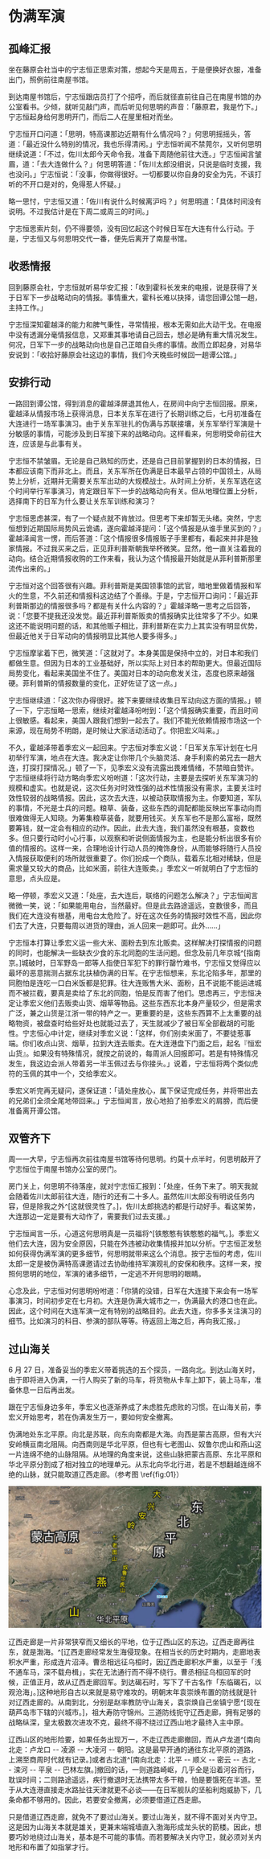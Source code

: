# 伪满军演

## 孤峰汇报

坐在藤原会社当中的宁志恒正思索对策，想起今天是周五，于是便换好衣服，准备出门，照例前往南屋书馆。

到达南屋书馆后，宁志恒跟店员打了个招呼，而后就径直前往自己在南屋书馆的办公室看书。少倾，就听见敲门声，而后听见何思明的声音：「藤原君，我是竹下。」宁志恒起身给何思明开门，而后二人在屋里相对而坐。

宁志恒开口问道：「思明，特高课那边近期有什么情况吗？」何思明摇摇头，答道：「最近没什么特别的情况，我也乐得清闲。」宁志恒听闻不禁莞尔，又听何思明继续说道：「不过，佐川太郎今天命令我，准备下周随他前往大连。」宁志恒闻言皱眉，道：「去大连做什么？」何思明答道：「佐川太郎没细说，只说是临时支援，我也没问。」宁志恒说：「没事，你做得很好。一切都要以你自身的安全为先，不该打听的不开口是对的，免得惹人怀疑。」

略一思忖，宁志恒又道：「佐川有说什么时候离沪吗？」何思明道：「具体时间没有说明。不过我估计是在下周二或周三的时间。」

宁志恒思索片刻，仍不得要领，没有回忆起这个时候日军在大连有什么行动。于是，宁志恒又与何思明交代一番，便先后离开了南屋书馆。

## 收悉情报

回到藤原会社，宁志恒就听易华安汇报：「收到霍科长发来的电报，说是获得了关于日军下一步战略动向的情报。事情重大，霍科长难以抉择，请您回谭公馆一趟，主持工作。」

宁志恒深知霍越泽的能力和脾气秉性，寻常情报，根本无需如此大动干戈。在电报中没有透漏分毫情报信息，又郑重其事地请自己回去，想必是确有重大情况发生。何况，日军下一步的战略动向也是自己正暗自头疼的事情。故而立即起身，对易华安说到：「收拾好藤原会社这边的事情，我们今天晚些时候回一趟谭公馆。」

## 安排行动

一路回到谭公馆，得到消息的霍越泽屏退其他人，在房间中向宁志恒回报。原来，霍越泽从情报市场上获得消息，日本关东军在进行了长期训练之后，七月初准备在大连进行一场军事演习。由于关东军驻扎的伪满与苏联接壤，关东军举行军演是十分敏感的事情，可能涉及到日军接下来的战略动向。这样看来，何思明受命前往大连，应该是与此事有关。

宁志恒不禁皱眉。无论是自己熟知的历史，还是自己目前掌握到的日本的情报，日本都应该南下而非北上。而且，关东军所在伪满是日本最早占领的中国领土，从局势上分析，近期并无需要关东军出动的大规模战士。从时间上分析，关东军选在这个时间举行军事演习，肯定跟日军下一步的战略动向有关。但从地理位置上分析，选择南下的日军为什么要让关东军训练和演习？

宁志恒思虑甚深，有了一个疑点就不肯放过。但思考下来却暂无头绪。突然，宁志恒想到近期国际局势风云诡谲，遂向霍越泽提问：「这个情报是从谁手里买到的？」霍越泽闻言一愣，而后答道：「这个情报很多情报贩子手里都有，看起来并非是独家情报。不过我买来之后，正见菲利普斯朝我举杯微笑。显然，他一直关注着我的动向。结合近期情报收购的工作来看，我认为这个情报最开始就是从菲利普斯那里流传出来的。」

宁志恒对这个回答很有兴趣。菲利普斯是美国领事馆的武官，暗地里做着情报和军火的生意，不久前还和情报科这边结了个善缘。于是，宁志恒开口询问：「最近菲利普斯那边的情报很多吗？都是有关什么内容的？」霍越泽略一思考之后回答，说：「您要不提我还没发觉。最近菲利普斯贩卖的情报确实比往常多了不少。如果这还不能说明问题的话，和其他贩子相比，菲利普斯在实力上其实没有明显优势，但最近他关于日军动向的情报明显比其他人要多得多。」

宁志恒摩挲着下巴，微笑道：「这就对了。本身美国是保持中立的，对日本和我们都做生意。但因为日本的工业基础好，所以实际上对日本的帮助更大。但最近国际局势变化，看起来美国坐不住了。美国对日本的动向愈发关注，态度也原来越强硬。菲利普斯的情报数量的变化，正好佐证了这一点。」

宁志恒继续道：「这次你办得很好。接下来要继续收集日军动向这方面的情报。」顿了一下，宁志恒略一思索，继续对霍越泽吩咐到：「这个情报确实重要，而且时间上很敏感。看起来，美国人跟我们想到一起去了。我们不能光依赖情报市场这一个来源，现在局势不明朗，是时候让大家活动活动了。你把宏义叫来。」

不久，霍越泽带着季宏义一起回来。宁志恒对季宏义说：「日军关东军计划在七月初举行军演，地点在大连。我决定让你带几个头脑灵活、身手利索的弟兄去一趟大连，打探打探情况。」顿了一下，见季宏义没有流露出畏难情绪，不禁暗自赞许。宁志恒继续将行动方略向季宏义吩咐道：「这次行动，主要是去探听关东军演习的规模和虚实。也就是说，这次任务对时效性强的战术性情报没有需求，主要关注时效性较弱的战略情报。因此，这次去大连，以被动获取情报为主。你要知道，军队的事情，不光是士兵的问题。粮草、装备，这些东西的调配都能反映出军事动向而很难做得无人知晓。为筹集粮草装备，就要用钱买。关东军也不是那么富裕，既然要筹钱，就一定会有相应的动作。因此，此去大连，我们虽然没有根基，变数也多。但只要行动时小心行事，以观察和听说侧面情报为主，也是能分析出很多有价值的情报的。这样一来，合理地设计行动人员的掩饰身份，从而能够将随行人员投入情报获取便利的场所就很重要了。你们扮成一个商队，载着东北相对稀缺，但是需求量又较大的商品，比如米面，前往大连贩卖。」季宏义一听就明白了宁志恒的意思，点头应是。

略一停顿，季宏义又道：「处座，去大连后，联络的问题怎么解决？」宁志恒闻言微微一笑，说：「如果能用电台，当然最好。但是此去路途遥远，变数很多，而且我们在大连没有根基，用电台太危险了。好在这次任务的情报时效性不高，因此你们去了大连，只要每周以进货的理由，派人回来一趟即可。此外……」

宁志恒本打算让季宏义运一些大米、面粉去到东北贩卖。这样解决打探情报的问题的同时，也能解决一些缺衣少食的东北同胞的生活问题。但念及前几年京城^[指南京。]城破时，日军野岛一郎等人指使日军犯下的罪行罄竹难书，宁志恒又觉得应以最坏的恶意揣测占据东北扶植伪满的日军。在宁志恒想来，东北沦陷多年，那里的同胞怕是连吃一口白米饭都是犯罪。往大连贩售大米、面粉，且不说能不能运进城而不被拦截，要真是卖给了东北的同胞，怕是反而害了他们。思虑再三，宁志恒决定让季宏义他们去贩卖山货、烟草等物品。这些东西东北本身产量较少，但是需求广泛，兼之山货是江浙一带的特产之一。更重要的是，这些东西算不上太重要的战略物资，被盘查时给些好处也就能过去了，天生就减少了被日军全部截胡的可能性。宁志恒心中计定，继续对季宏义说：「这样，你们别卖米面了，不要徒惹事端。你们收点山货、烟草，拉到大连去贩卖。在大连港盘下门面之后，起名『恒宏山货』。如果没有特殊情况，就按之前说的，每周派人回报即可。若是有特殊情况发生，我这边会派人带着另一半玉佩过去与你接头。」说着，宁志恒将两个类似虎符的玉佩的其中一个，交给季宏义。

季宏义听完再无疑问，遂保证道：「请处座放心，属下保证完成任务，并将带出去的兄弟们全须全尾地带回来。」宁志恒闻言，放心地拍了拍季宏义的肩膀，而后便准备离开谭公馆。

## 双管齐下

周一一大早，宁志恒再次前往南屋书馆等待何思明。约莫十点半时，何思明敲开了宁志恒位于南屋书馆办公室的房门。

房门关上，何思明不待落座，就对宁志恒汇报到：「处座，任务下来了。明天我就会随着佐川太郎前往大连，随行的还有二十多人。虽然佐川太郎没有明说任务内容，但是除我之外^[这就很灵性了。]，佐川太郎挑选的都是行动好手。看这架势，大连那边一定是要有大动作了，需要我们过去支援。」

宁志恒闻言一乐，心道这何思明真是一员福将^[铁憨憨有铁憨憨的福气。]。季宏义他们去大连，因为安全原因，只能在外违被动收集情报并加以分析。宁志恒正发愁如何获得伪满军演的更多细节，何思明就带来这么个消息。按宁志恒的考虑，佐川太郎一定是被伪满特高课邀请过去协助维持军演观礼的安保和秩序。这样一来，按照何思明的地位，军演的诸多细节，一定逃不开何思明的眼睛。

心念及此，宁志恒对何思明吩咐道：「你猜的没错，日军在大连接下来会有一场军事演习，时间初步定在七月初。大连是伪满大城市之一，伪满最大的港口也在此。因此，这个时间在大连军演一定有特别的战略目的。此去大连，你多多关注演习的细节。比如演习的科目、参演的部队等等。待返回上海之后，再向我汇报。」

## 过山海关

6 月 27 日，准备妥当的季宏义带着挑选的五个探员，一路向北。到达山海关时，由于即将进入伪满，一行人购买了新的马车，将货物从卡车上卸下，装上马车，准备休息一日后再出发。

跟在宁志恒身边多年，季宏义也逐渐养成了未虑胜先虑败的习惯。在山海关前，季宏义开始思考，若在伪满发生万一，要如何安全撤离。

伪满地处东北平原。向北是苏联，向东向南都是大海。向西是蒙古高原，但有大兴安岭横亘南北阻隔。向西南则是华北平原，但也有七老图山、奴鲁尔虎山和燕山这一片连绵不绝的山脉阻隔。从地理的角度来说，这些山脉把蒙古高原、东北平原和华北平原分割成了相对独立的地理单元。从东北向华北行进，若是不想翻越连绵不绝的山脉，就只能取道辽西走廊。（参考图 \ref{fig:01}）

![01](./images/01.jpg "东北华北示意图")

辽西走廊是一片非常狭窄而又细长的平地，位于辽西山区的东边。辽西走廊再往东，就是渤海。^[辽西走廊经常发生海侵现象。在相当长的历史时期内，走廊地表积水严重，形成连片沼泽。曹丞相远征乌桓时，因辽西走廊积水严重，以至于「浅不通车马，深不载舟楫」，实在无法通行而不得不绕行。曹丞相征乌桓回军的时候，正值正月，故从辽西走廊回军。到达碣石时，写下了千古名作「东临碣石，以观沧海」。]这种地形自古以来就是易守难攻的。明朝末年袁崇焕布置的防线就是针对辽西走廊的。从南到北，分别是赵率教防守山海关，袁崇焕自己坐镇宁愿^[现在葫芦岛市下辖的兴城市。]，祖大寿防守锦州。三道防线扼守辽西走廊，拥有足够的战略纵深，皇太极数次进攻不克，最终不得不绕过辽西山地才最终入主中原。

辽西山区的地形险要，如果任务出现万一，不走辽西走廊撤回，而从卢龙道^[南向北走：卢龙口 -- 凌源 -- 大凌河 -- 朝阳。这是最早开通的通往东北平原的道路，上溯至商周时代就有记录。]或者古北道^[南向北走：北平 -- 顺义 -- 密云 -- 古北 -- 滦河 -- 平泉 -- 巴林左旗。]撤回的话，一则道路崎岖，几乎全是沿着河谷而行，耽误时间；二则路途遥远，疾行撤退时无法携带太多干粮，怕是要饿死在半道。至于从大连港直接走水路扯往天津就更不必谈——在日军舰队的坚船利炮威胁下，几条命都不够用的。因此，若要安全撤离，必须要借道辽西走廊。

只是借道辽西走廊，就免不了要过山海关。要过山海关，就不得不面对关内守卫。这是因为山海关本就是雄关，更兼末端城墙直入渤海形成龙头状的箭楼。因此，想要巧妙地绕过山海关，基本是不可能的事情。而若要解决关内守卫，就必须对关内地形和布置了如指掌才行。
